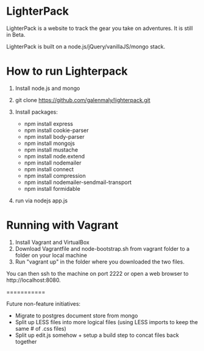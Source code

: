 LighterPack
===========
LighterPack is a website to track the gear you take on adventures. It is still in Beta.

LighterPack is built on a node.js/jQuery/vanillaJS/mongo stack.

How to run Lighterpack
===========
1) Install node.js and mongo

2) git clone https://github.com/galenmaly/lighterpack.git

3) Install packages:
   - npm install express
   - npm install cookie-parser
   - npm install body-parser
   - npm install mongojs
   - npm install mustache
   - npm install node.extend
   - npm install nodemailer
   - npm install connect
   - npm install compression
   - npm install nodemailer-sendmail-transport
   - npm install formidable

4) run via nodejs app.js

Running with Vagrant
===========
1) Install Vagrant and VirtualBox
2) Download Vagrantfile and node-bootstrap.sh from vagrant folder to a folder on your local machine
3) Run "vagrant up" in the folder where you downloaded the two files.

You can then ssh to the machine on port 2222 or open a web browser to http://localhost:8080.

===========

Future non-feature initiatives:
- Migrate to postgres document store from mongo
- Split up LESS files into more logical files (using LESS imports to keep the same # of .css files)
- Split up edit.js somehow + setup a build step to concat files back together
